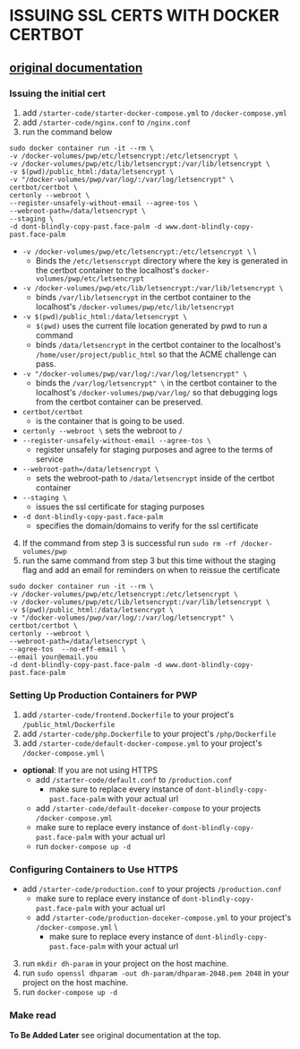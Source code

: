 # ISSUING  SSL CERTS WITH DOCKER CERTBOT	
## [original documentation](https://www.humankode.com/ssl/how-to-set-up-free-ssl-certificates-from-lets-encrypt-using-docker-and-nginx)
### Issuing the initial cert
1. add `/starter-code/starter-docker-compose.yml` to `/docker-compose.yml`
2. add `/starter-code/nginx.conf` to `/nginx.conf`
3. run the command below
```
sudo docker container run -it --rm \
-v /docker-volumes/pwp/etc/letsencrypt:/etc/letsencrypt \
-v /docker-volumes/pwp/etc/lib/letsencrypt:/var/lib/letsencrypt \
-v $(pwd)/public_html:/data/letsencrypt \
-v "/docker-volumes/pwp/var/log/:/var/log/letsencrypt" \
certbot/certbot \
certonly --webroot \
--register-unsafely-without-email --agree-tos \
--webroot-path=/data/letsencrypt \
--staging \
-d dont-blindly-copy-past.face-palm -d www.dont-blindly-copy-past.face-palm
```
* `-v /docker-volumes/pwp/etc/letsencrypt:/etc/letsencrypt \` \
	* Binds the `/etc/letsenscrypt` directory where the key is generated in the certbot container to the localhost's `docker-volumes/pwp/etc/letsencrypt`
* `-v /docker-volumes/pwp/etc/lib/letsencrypt:/var/lib/letsencrypt \`
	* binds `/var/lib/letsencrypt` in the certbot container to the localhost's `/docker-volumes/pwp/etc/lib/letsencrypt`
* `-v $(pwd)/public_html:/data/letsencrypt \`
 	* `$(pwd)` uses the current file location generated by pwd to run a command
 	*  binds `/data/letsencrypt` in the certbot container to the localhost's `/home/user/project/public_html` so that the ACME challenge can pass.
*  `-v "/docker-volumes/pwp/var/log/:/var/log/letsencrypt" \`
	* binds the `/var/log/letsencrypt" \` in the certbot container to the localhost's `/docker-volumes/pwp/var/log/` so that debugging logs from the certbot container can be preserved.
* `certbot/certbot` 
	* is the container that is going to be used.
* `certonly --webroot \` sets the webroot to `/`
* `--register-unsafely-without-email --agree-tos \` 
	* register unsafely for staging purposes and agree to the terms of service  
* `--webroot-path=/data/letsencrypt \` 
	* sets the webroot-path to `/data/letsencrypt` inside of the certbot container 
* `--staging \` 
	* issues the ssl certificate for staging purposes
* `-d dont-blindly-copy-past.face-palm` 
	* specifies the domain/domains to verify for the ssl certificate 
4. If the command from step 3 is successful run `sudo rm -rf /docker-volumes/pwp`
5. run the same command from step 3 but this time without the staging flag and add an email for reminders on when to reissue the certificate 
```
sudo docker container run -it --rm \
-v /docker-volumes/pwp/etc/letsencrypt:/etc/letsencrypt \
-v /docker-volumes/pwp/etc/lib/letsencrypt:/var/lib/letsencrypt \
-v $(pwd)/public_html:/data/letsencrypt \
-v "/docker-volumes/pwp/var/log/:/var/log/letsencrypt" \
certbot/certbot \
certonly --webroot \
--webroot-path=/data/letsencrypt \
--agree-tos  --no-eff-email \
--email your@email.you 
-d dont-blindly-copy-past.face-palm -d www.dont-blindly-copy-past.face-palm
```
### Setting Up Production Containers for PWP
1. add `/starter-code/frontend.Dockerfile` to your project's `/public_html/Dockerfile`
2. add `/starter-code/php.Dockerfile` to your project's `/php/Dockerfile`
3. add `/starter-code/default-docker-compose.yml` to your project's `/docker-compose.yml` \

* __optional__: If you are not using HTTPS 
	* add `/starter-code/default.conf` to `/production.conf` 
		* make sure to replace every instance of `dont-blindly-copy-past.face-palm` with your actual url
	* add `/starter-code/default-doceker-compose` to your projects
`/docker-compose.yml`
	* make sure to replace every instance of `dont-blindly-copy-past.face-palm` with your actual url
	* run `docker-compose up -d` 
### Configuring Containers to Use HTTPS
* add `/starter-code/production.conf` to your projects `/production.conf`  
	* make sure to replace every instance of `dont-blindly-copy-past.face-palm` with your actual url
	* add `/starter-code/production-doceker-compose.yml` to your project's `/docker-compose.yml` \
		* make sure to replace every instance of `dont-blindly-copy-past.face-palm` with your actual url
3. run `mkdir dh-param` in your project on the host machine.
4. run `sudo openssl dhparam -out dh-param/dhparam-2048.pem 2048` in your project on the host machine. 
5. run `docker-compose up -d`
### Make read 
**To Be Added Later** see original documentation at the top.

